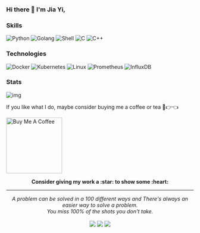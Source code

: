 ### Hi there 👋 I'm Jia Yi,

### Skills

![Python](https://img.shields.io/badge/-Python-000?&logo=Python)
![Golang](https://img.shields.io/badge/-Go-000?&logo=Go)
![Shell](https://img.shields.io/badge/-Shell-000?&logo=Shell)
![C](https://img.shields.io/badge/-C-000?&logo=C)
![C++](https://img.shields.io/badge/-C++-000?&logo=c%2b%2b&logoColor=00599C)

### Technologies

![Docker](https://img.shields.io/badge/-Docker-000?&logo=Docker)
![Kubernetes](https://img.shields.io/badge/-Kubernetes-000?&logo=Kubernetes)
![Linux](https://img.shields.io/badge/-Linux-000?&logo=Linux)
![Prometheus](https://img.shields.io/badge/-Prometheus-000?&logo=Prometheus)
![InfluxDB](https://img.shields.io/badge/-InfluxDB-000?&logo=InfluxDB)


### Stats
![img](https://github-readme-stats.vercel.app/api?username=yijia2413&count_private=true&show_icons=true&theme=dark)


If you like what I do, maybe consider buying me a coffee or tea 🥺👉👈

<a href="https://www.buymeacoffee.com/yijia" target="_blank"><img src="https://cdn.buymeacoffee.com/buttons/v2/default-red.png" alt="Buy Me A Coffee" width="150" ></a>


<p align="center">
	<strong>Consider giving my work a :star: to show some :heart:</strong>
</p>

<hr>
<p align="center">
   <i>A problem can be solved in a 100 different ways and There's always an easier way to solve a problem.</i>
   <br>
   <i>You miss 100% of the shots you don't take.</i>
   <br>
<br>
<a target="_blank" href="http://yijia/ws/"><img src="https://img.shields.io/badge/-Blog-FF4088?style=for-the-badge&logo=Hugo&logoColor=white"></img></a>	
<a target="_blank" href="https://www.linkedin.com/in/yijia2413"><img src="https://img.shields.io/badge/-LinkedIn-0077B5?style=for-the-badge&logo=Linkedin&logoColor=white"></img></a>
<a target="_blank" href="mailto:yijia2413@gmail.com"><img src="https://img.shields.io/badge/-Gmail-D14836?style=for-the-badge&logo=Gmail&logoColor=white"></img></a>
<br>
</p>       
